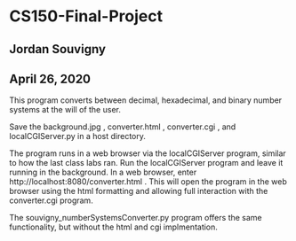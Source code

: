 # CS150-Final-Project
## Jordan Souvigny
## April 26, 2020
  
This program converts between decimal, hexadecimal, and binary number systems at the will of the user. 
  
Save the background.jpg , converter.html , converter.cgi , and localCGIServer.py in a host directory.

The program runs in a web browser via the localCGIServer program, similar to how the last class labs ran. Run the localCGIServer program and leave it running in the background. In a web browser, enter http://localhost:8080/converter.html . This will open the program in the web browser using the html formatting and allowing full interaction with the converter.cgi program.

The souvigny_numberSystemsConverter.py program offers the same functionality, but without the html and cgi implmentation.
